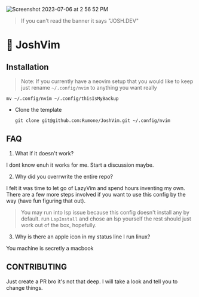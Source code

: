 ![Screenshot 2023-07-06 at 2 56 52 PM](https://github.com/Rumone/JoshNvim/assets/63555633/9a3adb41-a686-4b3c-9d6d-afe3ba7be54e)
> If you can't read the banner it says "JOSH.DEV"

# 🫣 JoshVim 

## Installation
> Note: If you currently have a neovim setup that you would like to keep just rename `~/.config/nvim` to anything you want really
```
mv ~/.config/nvim ~/.config/thisIsMyBackup
```
- Clone the template
  ```
  git clone git@github.com:Rumone/JoshVim.git ~/.config/nvim
  ```

## FAQ
1. What if it doesn't work?

I dont know enuh it works for me. Start a discussion maybe.

2. Why did you overrwrite the entire repo?

I felt it was time to let go of LazyVim and spend hours inventing my own. There are a few more steps involved if you want to use this config by the way (have fun figuring that out).
> You may run into lsp issue because this config doesn't install any by default. run `LspInstall` and chose an lsp yourself the rest should just work out of the box, hopefully.

3. Why is there an apple icon in my status line I run linux?

You machine is secretly a macbook

## CONTRIBUTING
Just create a PR bro it's not that deep. I will take a look and tell you to change things.
